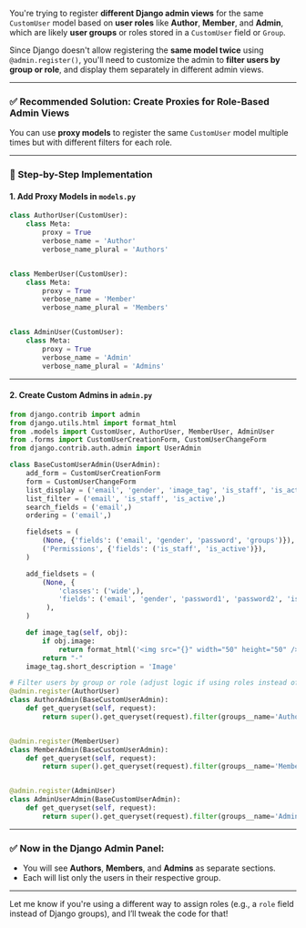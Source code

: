 You're trying to register **different Django admin views** for the same `CustomUser` model based on **user roles** like **Author**, **Member**, and **Admin**, which are likely **user groups** or roles stored in a `CustomUser` field or `Group`.

Since Django doesn't allow registering the **same model twice** using `@admin.register()`, you'll need to customize the admin to **filter users by group or role**, and display them separately in different admin views.

---

### ✅ Recommended Solution: Create Proxies for Role-Based Admin Views

You can use **proxy models** to register the same `CustomUser` model multiple times but with different filters for each role.

---

### 🧩 Step-by-Step Implementation

#### 1. Add Proxy Models in `models.py`

```python
class AuthorUser(CustomUser):
    class Meta:
        proxy = True
        verbose_name = 'Author'
        verbose_name_plural = 'Authors'


class MemberUser(CustomUser):
    class Meta:
        proxy = True
        verbose_name = 'Member'
        verbose_name_plural = 'Members'


class AdminUser(CustomUser):
    class Meta:
        proxy = True
        verbose_name = 'Admin'
        verbose_name_plural = 'Admins'
```

---

#### 2. Create Custom Admins in `admin.py`

```python
from django.contrib import admin
from django.utils.html import format_html
from .models import CustomUser, AuthorUser, MemberUser, AdminUser
from .forms import CustomUserCreationForm, CustomUserChangeForm
from django.contrib.auth.admin import UserAdmin

class BaseCustomUserAdmin(UserAdmin):
    add_form = CustomUserCreationForm
    form = CustomUserChangeForm
    list_display = ('email', 'gender', 'image_tag', 'is_staff', 'is_active',)
    list_filter = ('email', 'is_staff', 'is_active',)
    search_fields = ('email',)
    ordering = ('email',)

    fieldsets = (
        (None, {'fields': ('email', 'gender', 'password', 'groups')}),
        ('Permissions', {'fields': ('is_staff', 'is_active')}),
    )

    add_fieldsets = (
        (None, {
            'classes': ('wide',),
            'fields': ('email', 'gender', 'password1', 'password2', 'is_staff', 'is_active', 'groups')}
         ),
    )

    def image_tag(self, obj):
        if obj.image:
            return format_html('<img src="{}" width="50" height="50" />', obj.image.url)
        return "-"
    image_tag.short_description = 'Image'

# Filter users by group or role (adjust logic if using roles instead of groups)
@admin.register(AuthorUser)
class AuthorAdmin(BaseCustomUserAdmin):
    def get_queryset(self, request):
        return super().get_queryset(request).filter(groups__name='Author')


@admin.register(MemberUser)
class MemberAdmin(BaseCustomUserAdmin):
    def get_queryset(self, request):
        return super().get_queryset(request).filter(groups__name='Member')


@admin.register(AdminUser)
class AdminUserAdmin(BaseCustomUserAdmin):
    def get_queryset(self, request):
        return super().get_queryset(request).filter(groups__name='Admin')
```

---

### ✅ Now in the Django Admin Panel:
- You will see **Authors**, **Members**, and **Admins** as separate sections.
- Each will list only the users in their respective group.

---

Let me know if you're using a different way to assign roles (e.g., a `role` field instead of Django groups), and I’ll tweak the code for that!